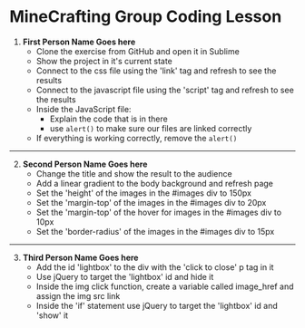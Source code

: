 # MineCrafting Group Coding Lesson

1. **First Person Name Goes here**
    - Clone the exercise from GitHub and open it in Sublime
    - Show the project in it's current state
    - Connect to the css file using the 'link' tag and refresh to see the results
    - Connect to the javascript file using the 'script' tag and refresh to see the results
    - Inside the JavaScript file:
        - Explain the code that is in there 
        - use `alert()` to make sure our files are linked correctly
    - If everything is working correctly, remove the `alert()`
------------------------------------------------------------
2. **Second Person Name Goes here**
    - Change the title and show the result to the audience
    - Add a linear gradient to the body background and refresh page
    - Set the 'height' of the images in the #images div to 150px
    - Set the 'margin-top' of the images in the #images div to 20px
    - Set the 'margin-top' of the hover for images in the #images div to 10px
    - Set the 'border-radius' of the images in the #images div to 15px
------------------------------------------------------------
3. **Third Person Name Goes here**
    - Add the id 'lightbox' to the div with the 'click to close' p tag in it
    - Use jQuery to target the 'lightbox' id and hide it
    - Inside the img click function, create a variable called image_href and assign the img src link
    - Inside the 'if' statement use jQuery to target the 'lightbox' id and 'show' it